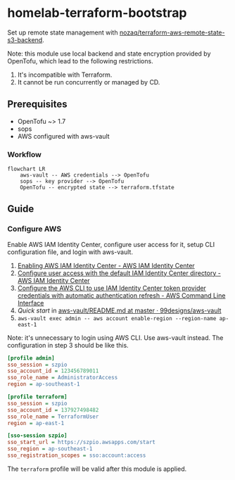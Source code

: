 # homelab-terraform-bootstrap

Set up remote state management with [nozaq/terraform-aws-remote-state-s3-backend](https://github.com/nozaq/terraform-aws-remote-state-s3-backend).

Note: this module use local backend and state encryption provided by OpenTofu,
which lead to the following restrictions.

1. It's incompatible with Terraform.
2. It cannot be run concurrently or managed by CD.

## Prerequisites

- OpenTofu ~> 1.7
- sops
- AWS configured with aws-vault

### Workflow

```mermaid
flowchart LR
    aws-vault -- AWS credentials --> OpenTofu
    sops -- key provider --> OpenTofu
    OpenTofu -- encrypted state --> terraform.tfstate
```

## Guide

### Configure AWS

Enable AWS IAM Identity Center, configure user access for it, setup
CLI configuration file, and login with aws-vault.

1. [Enabling AWS IAM Identity Center - AWS IAM Identity Center](https://docs.aws.amazon.com/singlesignon/latest/userguide/get-set-up-for-idc.html)
2. [Configure user access with the default IAM Identity Center directory - AWS IAM Identity Center](https://docs.aws.amazon.com/singlesignon/latest/userguide/quick-start-default-idc.html)
3. [Configure the AWS CLI to use IAM Identity Center token provider credentials with automatic authentication refresh - AWS Command Line Interface](https://docs.aws.amazon.com/cli/latest/userguide/sso-configure-profile-token.html)
4. _Quick start_ in [aws-vault/README.md at master · 99designs/aws-vault](https://github.com/99designs/aws-vault/blob/master/README.md#quick-start)
5. `aws-vault exec admin -- aws account enable-region --region-name ap-east-1`

Note: it's unnecessary to login using AWS CLI. Use aws-vault instead.
The configuration in step 3 should be like this.

```ini
[profile admin]
sso_session = szpio
sso_account_id = 123456789011
sso_role_name = AdministratorAccess
region = ap-southeast-1

[profile terraform]
sso_session = szpio
sso_account_id = 137927498482
sso_role_name = TerraformUser
region = ap-east-1

[sso-session szpio]
sso_start_url = https://szpio.awsapps.com/start
sso_region = ap-southeast-1
sso_registration_scopes = sso:account:access
```

The `terraform` profile will be valid after this module is applied.

